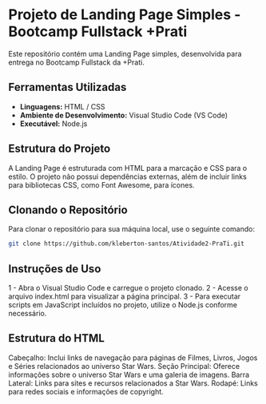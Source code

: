 # Projeto de Landing Page Simples - Bootcamp Fullstack +Prati

Este repositório contém uma Landing Page simples, desenvolvida para entrega no Bootcamp Fullstack da +Prati.

## Ferramentas Utilizadas

- **Linguagens:** HTML / CSS
- **Ambiente de Desenvolvimento:** Visual Studio Code (VS Code)
- **Executável:** Node.js

## Estrutura do Projeto

A Landing Page é estruturada com HTML para a marcação e CSS para o estilo. O projeto não possui dependências externas, além de incluir links para bibliotecas CSS, como Font Awesome, para ícones.

## Clonando o Repositório

Para clonar o repositório para sua máquina local, use o seguinte comando:

```bash
git clone https://github.com/kleberton-santos/Atividade2-PraTi.git
```
## Instruções de Uso

1 - Abra o Visual Studio Code e carregue o projeto clonado.
2 - Acesse o arquivo index.html para visualizar a página principal.
3 - Para executar scripts em JavaScript incluídos no projeto, utilize o Node.js conforme necessário.

## Estrutura do HTML

Cabeçalho: Inclui links de navegação para páginas de Filmes, Livros, Jogos e Séries relacionados ao universo Star Wars.
Seção Principal: Oferece informações sobre o universo Star Wars e uma galeria de imagens.
Barra Lateral: Links para sites e recursos relacionados a Star Wars.
Rodapé: Links para redes sociais e informações de copyright.

